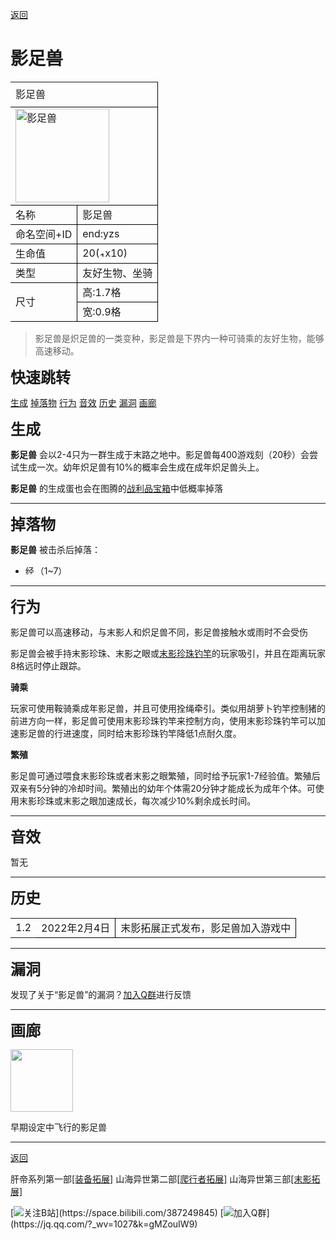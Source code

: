   <a class="back" href="javascript:history.back();">返回</a>

# <span id="jump">影足兽</span>

   <table width=-2 border="0" cellpadding="0" cellspacing="0" style='width:100%;border-collapse:collapse;table-layout:fixed;'>
   <col width=-2 span="4" style='width:-2;'/>
   <tr height="30" style='height:15.00pt;'>
    <td class="xl65" height="60" width=-2 colspan="4" rowspan="2" style='height:30.00pt;width=-2;border-right:.5pt solid windowtext;border-bottom:.5pt solid windowtext;' x:str>影足兽</td>
   </tr>
   <tr height="30" style='height:15.00pt;'/>
   <tr height="30" style='height:15.00pt;'>
    <td class="xl67" height="30" colspan="4" style='height:15.00pt;border-right:.5pt solid windowtext;border-bottom:.5pt solid windowtext;' x:str><img title="影足兽" width="150px" src="https://gitee.com/bluemarkstudio/shanhai/raw/master/end/entity/yzs.png" ></td></td>
   </tr>
   <tr height="30" style='height:15.00pt;'>
    <td class="xl68" height="30" colspan="2" style='height:15.00pt;border-right:.5pt solid windowtext;border-bottom:.5pt solid windowtext;' x:str>名称</td>
    <td class="xl70" colspan="2" style='border-right:.5pt solid windowtext;border-bottom:.5pt solid windowtext;' x:str>影足兽</td>
   </tr>
   <tr height="30" style='height:15.00pt;'>
    <td class="xl72" height="30" colspan="2" style='height:15.00pt;border-right:.5pt solid windowtext;border-bottom:.5pt solid windowtext;' x:str>命名空间+ID</td>
    <td class="xl74" colspan="2" style='border-right:.5pt solid windowtext;border-bottom:.5pt solid windowtext;' x:str>end:yzs</td>
   </tr>
   <tr height="30" style='height:15.00pt;'>
    <td class="xl68" height="30" colspan="2" style='height:15.00pt;border-right:.5pt solid windowtext;border-bottom:.5pt solid windowtext;' x:str>生命值</td>
    <td class="xl70" colspan="2" style='border-right:.5pt solid windowtext;border-bottom:.5pt solid windowtext;' x:str>20(<img width="9" title="10点生命值" src="https://gitee.com/bluemarkstudio/shanhai/raw/master/pic/xin.png" >x10)</td>
   </tr>
   <tr height="30" style='height:15.00pt;'>
    <td class="xl68" height="30" colspan="2" style='height:15.00pt;border-right:.5pt solid windowtext;border-bottom:.5pt solid windowtext;' x:str>类型</td>
    <td class="xl70" colspan="2" style='border-right:.5pt solid windowtext;border-bottom:.5pt solid windowtext;' x:str>友好生物、坐骑</td>
   </tr>
   <tr height="30" style='height:15.00pt;'>
    <td class="xl72" height="60" colspan="2" rowspan="2" style='height:30.00pt;border-right:.5pt solid windowtext;border-bottom:.5pt solid windowtext;' x:str>尺寸</td>
    <td class="xl74" colspan="2" style='border-right:.5pt solid windowtext;border-bottom:.5pt solid windowtext;' x:str>高:1.7格</td>
   </tr>
   <tr height="30" style='height:15.00pt;'>
    <td class="xl74" colspan="2" style='border-right:.5pt solid windowtext;border-bottom:.5pt solid windowtext;' x:str>宽:0.9格</td>
   </tr>
   <![if supportMisalignedColumns]>
    <tr width="0" style='display:none;'/>
   <![endif]>
  </table>

  
> <span style="background:#ffffff;">影足兽是炽足兽的一类变种，影足兽是下界内一种可骑乘的友好生物，能够高速移动。

<font size=5> __快速跳转__ </font>

[生成](#jump2)  [掉落物](#jump3)    [行为](#jump4)  [音效](#jump5)  [历史](#jump6)  [漏洞](#jump7)  [画廊](#jump8)

<font size=5><span id="jump2"> __生成__ </span></font>

__影足兽__ 会以2-4只为一群生成于末路之地中。影足兽每400游戏刻（20秒）会尝试生成一次。幼年炽足兽有10%的概率会生成在成年炽足兽头上。

__影足兽__ 的生成蛋也会在图腾的[战利品宝箱](浮魅魔影/方块/图腾宝箱)中低概率掉落

***

<font size=5><span id="jump3"> __掉落物__ </span></font>

__影足兽__ 被击杀后掉落：

* <img width="16" title="经验球" src="https://gitee.com/bluemarkstudio/shanhai/raw/master/pic/Experience_Orb.gif" >（1~7）

***

<font size=5><span id="jump4"> __行为__ </span></font>

影足兽可以高速移动，与末影人和炽足兽不同，影足兽接触水或雨时不会受伤

影足兽会被手持末影珍珠、末影之眼或[末影珍珠钓竿](浮魅魔影/物品/末影钓竿)的玩家吸引，并且在距离玩家8格远时停止跟踪。

__骑乘__

玩家可使用鞍骑乘成年影足兽，并且可使用拴绳牵引。类似用胡萝卜钓竿控制猪的前进方向一样，影足兽可使用末影珍珠钓竿来控制方向，使用末影珍珠钓竿可以加速影足兽的行进速度，同时给末影珍珠钓竿降低1点耐久度。

__繁殖__

影足兽可通过喂食末影珍珠或者末影之眼繁殖，同时给予玩家1-7经验值。繁殖后双亲有5分钟的冷却时间。繁殖出的幼年个体需20分钟才能成长为成年个体。可使用末影珍珠或末影之眼加速成长，每次减少10%剩余成长时间。

***

<font size=5><span id="jump5"> __音效__ </span></font>

暂无

***

<font size=5><span id="jump6"> __历史__ </span></font>

 <table width=-2 border="0" cellpadding="0" cellspacing="0" style='width=-2;border-collapse:collapse;table-layout:fixed;'>
   <col width=-2 span="8" style='width=-2;'/>
   <tr height="28" style='height:14.00pt;'>
    <td class="xl65" height="28" width=-2 style='height:14.00pt;width=-2;' x:num>1.2</td>
    <td class="xl66" width=-2 colspan="2" style='width=-2;border-right:.5pt solid windowtext;border-bottom:.5pt solid windowtext;' x:num="44620.">2022年2月4日</td>
    <td class="xl67" width=-2 colspan="5" style='width=-2;border-right:.5pt solid windowtext;border-bottom:.5pt solid windowtext;' x:str>末影拓展正式发布，影足兽加入游戏中</td>
   </tr>
   <![if supportMisalignedColumns]>
    <tr width="0" style='display:none;'/>
   <![endif]>
  </table>

***

<font size=5><span id="jump7"> __漏洞__ </span></font>

发现了关于“影足兽”的漏洞？[加入Q群](https://jq.qq.com/?_wv=1027&k=gMZouIW9)进行反馈

***

<font size=5><span id="jump8"> __画廊__ </span></font>

<img width="100px" src="https://gitee.com/bluemarkstudio/shanhai/raw/master/end/entity/yzss.png" >
<p>早期设定中飞行的影足兽</p>

***

<a class="back" href="javascript:history.back();">返回</a>


肝帝系列第一部[[装备拓展]](装备拓展)    山海异世第二部[[爬行者拓展]](爬行者拓展)    山海异世第三部[[末影拓展]](末影拓展)



[![关注B站](https://gitee.com/bluemarkstudio/shanhai/raw/master/logo/blbl.png"")](https://space.bilibili.com/387249845)
[![加入Q群](https://gitee.com/bluemarkstudio/shanhai/raw/master/logo/icon-qq1.png"")](https://jq.qq.com/?_wv=1027&k=gMZouIW9)